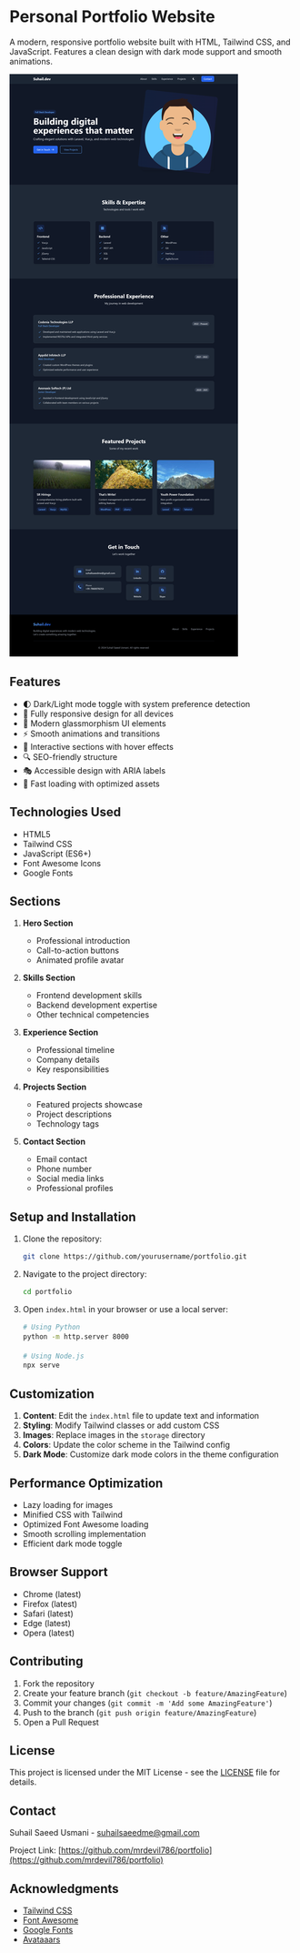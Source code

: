 # Personal Portfolio Website

A modern, responsive portfolio website built with HTML, Tailwind CSS, and JavaScript. Features a clean design with dark mode support and smooth animations.

![Portfolio Screenshot](storage/portfolio-image.png)

## Features

- 🌓 Dark/Light mode toggle with system preference detection
- 📱 Fully responsive design for all devices
- 🎨 Modern glassmorphism UI elements
- ⚡ Smooth animations and transitions
- 🎯 Interactive sections with hover effects
- 🔍 SEO-friendly structure
- 🎭 Accessible design with ARIA labels
- 🚀 Fast loading with optimized assets

## Technologies Used

- HTML5
- Tailwind CSS
- JavaScript (ES6+)
- Font Awesome Icons
- Google Fonts

## Sections

1. **Hero Section**
   - Professional introduction
   - Call-to-action buttons
   - Animated profile avatar

2. **Skills Section**
   - Frontend development skills
   - Backend development expertise
   - Other technical competencies

3. **Experience Section**
   - Professional timeline
   - Company details
   - Key responsibilities

4. **Projects Section**
   - Featured projects showcase
   - Project descriptions
   - Technology tags

5. **Contact Section**
   - Email contact
   - Phone number
   - Social media links
   - Professional profiles

## Setup and Installation

1. Clone the repository:
   ```bash
   git clone https://github.com/yourusername/portfolio.git
   ```

2. Navigate to the project directory:
   ```bash
   cd portfolio
   ```

3. Open `index.html` in your browser or use a local server:
   ```bash
   # Using Python
   python -m http.server 8000

   # Using Node.js
   npx serve
   ```

## Customization

1. **Content**: Edit the `index.html` file to update text and information
2. **Styling**: Modify Tailwind classes or add custom CSS
3. **Images**: Replace images in the `storage` directory
4. **Colors**: Update the color scheme in the Tailwind config
5. **Dark Mode**: Customize dark mode colors in the theme configuration

## Performance Optimization

- Lazy loading for images
- Minified CSS with Tailwind
- Optimized Font Awesome loading
- Smooth scrolling implementation
- Efficient dark mode toggle

## Browser Support

- Chrome (latest)
- Firefox (latest)
- Safari (latest)
- Edge (latest)
- Opera (latest)

## Contributing

1. Fork the repository
2. Create your feature branch (`git checkout -b feature/AmazingFeature`)
3. Commit your changes (`git commit -m 'Add some AmazingFeature'`)
4. Push to the branch (`git push origin feature/AmazingFeature`)
5. Open a Pull Request

## License

This project is licensed under the MIT License - see the [LICENSE](LICENSE) file for details.

## Contact

Suhail Saeed Usmani - [suhailsaeedme@gmail.com](mailto:suhailsaeedme@gmail.com)

Project Link: [https://github.com/mrdevil786/portfolio](https://github.com/mrdevil786/portfolio)

## Acknowledgments

- [Tailwind CSS](https://tailwindcss.com/)
- [Font Awesome](https://fontawesome.com/)
- [Google Fonts](https://fonts.google.com/)
- [Avataaars](https://getavataaars.com/) 